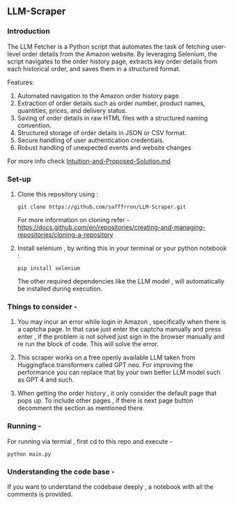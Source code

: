 ## LLM-Scraper

### Introduction 
The LLM Fetcher is a Python script that automates the task of fetching user-level order details from the Amazon website. By leveraging Selenium, the script navigates to the order history page, extracts key order details from each historical order, and saves them in a structured format.

Features: 
1. Automated navigation to the Amazon order history page.
2. Extraction of order details such as order number, product names, quantities, prices, and delivery status.
3. Saving of order details in raw HTML files with a structured naming convention.
4. Structured storage of order details in JSON or CSV format.
5. Secure handling of user authentication credentials.
6. Robust handling of unexpected events and website changes

For more info check  [Intuition-and-Proposed-Solution.md](Intuition-and-Proposed-Solution.md)

### Set-up
1. Clone this repository using :
   
   ```
   git clone https://github.com/safffrron/LLM-Scraper.git
   ```

   For more information on cloning refer - https://docs.github.com/en/repositories/creating-and-managing-repositories/cloning-a-repository

2. Install selenium , by writing this in your terminal or your python notebook :
   ```
   pip install selenium 
   ```
   The other required dependencies like the LLM model , will automatically be installed during execution.

### Things to consider - 

1. You may incur an error while login in Amazon , specifically when there is a captcha page. In that case just enter the captcha manually and press enter , if the problem is not solved just sign in the browser manually and re run the block of code. This will solve the error.
   
2. This scraper works on a free openly available LLM taken from Huggingface.transformers called GPT neo. For improving the performance you can replace that by your own better LLM model such as GPT 4 and such.
   
3. When getting the order history , it only consider the default page that pops up. To include other pages , if there is next page button decomment the section as mentioned there.

### Running - 

For running via termial , first cd to this repo and execute - 
```
python main.py
```

### Understanding the code base - 

If you want to understand the codebase deeply , a notebook with all the comments is provided.
